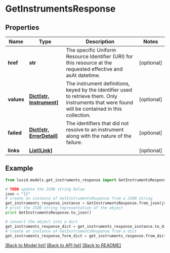 # GetInstrumentsResponse


## Properties
Name | Type | Description | Notes
------------ | ------------- | ------------- | -------------
**href** | **str** | The specific Uniform Resource Identifier (URI) for this resource at the requested effective and asAt datetime. | [optional] 
**values** | [**Dict[str, Instrument]**](Instrument.md) | The instrument definitions, keyed by the identifier used to retrieve them. Only instruments that were found will be contained in this collection. | [optional] 
**failed** | [**Dict[str, ErrorDetail]**](ErrorDetail.md) | The identifiers that did not resolve to an instrument along with the nature of the failure. | [optional] 
**links** | [**List[Link]**](Link.md) |  | [optional] 

## Example

```python
from lusid.models.get_instruments_response import GetInstrumentsResponse

# TODO update the JSON string below
json = "{}"
# create an instance of GetInstrumentsResponse from a JSON string
get_instruments_response_instance = GetInstrumentsResponse.from_json(json)
# print the JSON string representation of the object
print GetInstrumentsResponse.to_json()

# convert the object into a dict
get_instruments_response_dict = get_instruments_response_instance.to_dict()
# create an instance of GetInstrumentsResponse from a dict
get_instruments_response_form_dict = get_instruments_response.from_dict(get_instruments_response_dict)
```
[[Back to Model list]](../README.md#documentation-for-models) [[Back to API list]](../README.md#documentation-for-api-endpoints) [[Back to README]](../README.md)


